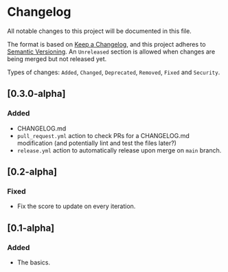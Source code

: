 # Changelog
All notable changes to this project will be documented in this file.

The format is based on [Keep a Changelog](https://keepachangelog.com/en/1.0.0/), and this project adheres to [Semantic Versioning](https://semver.org/spec/v2.0.0.html). An `Unreleased` section is allowed when changes are being merged but not released yet.

Types of changes: `Added`, `Changed`, `Deprecated`, `Removed`, `Fixed` and `Security`.

[//]: # (The latest version must start on line 9. The GitHub Actions of this repo rely on it. You ca use UNRELEASED as the version if you don't want to release.)
## [0.3.0-alpha]
### Added
- CHANGELOG.md
- `pull_request.yml` action to check PRs for a CHANGELOG.md modification (and potentially lint and test the files later?)
- `release.yml` action to automatically release upon merge on `main` branch.

## [0.2-alpha]
### Fixed
- Fix the score to update on every iteration. 

## [0.1-alpha]
### Added
- The basics.